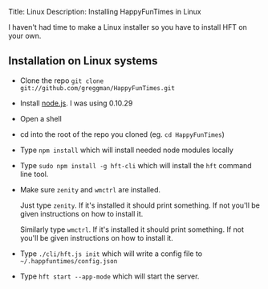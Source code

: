 Title: Linux
Description: Installing HappyFunTimes in Linux

I haven't had time to make a Linux installer so you have to install HFT
on your own.

## Installation on Linux systems

*   Clone the repo `git clone git://github.com/greggman/HappyFunTimes.git`
*   Install [node.js](http://nodejs.org). I was using 0.10.29
*   Open a shell
*   cd into the root of the repo you cloned (eg. `cd HappyFunTimes`)
*   Type `npm install` which will install needed node modules locally
*   Type `sudo npm install -g hft-cli` which will install the `hft` command line tool.
*   Make sure `zenity` and `wmctrl` are installed.

    Just type `zenity`. If it's installed it should print something. If not you'll
    be given instructions on how to install it.

    Similarly type `wmctrl`. If it's installed it should print something. If not you'll
    be given instructions on how to install it.

*   Type `./cli/hft.js init` which will write a config file to `~/.happfuntimes/config.json`
*   Type `hft start --app-mode` which will start the server.
